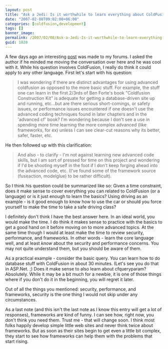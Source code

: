 ```yaml
---
layout: post
title: "Ask a Jedi: Is it worthwhile to learn everything about ColdFusion immediately?"
date: "2007-02-08T09:02:00+06:00"
categories: [coldfusion,development]
tags: []
banner_image: 
permalink: /2007/02/08/Ask-a-Jedi-Is-it-worthwhile-to-learn-everything-about-ColdFusion-immediately
guid: 1828
---
```


A few days ago an interesting <a href="http://ray.camdenfamily.com/forums/messages.cfm?threadid=7C79D8D0-F53C-E7BB-AF97A5AF4B929F86">post</a> was made to my forums. I asked the author if he minded me moving the conversation over here and he was cool with it. While his question involves ColdFusion, I really do think it could apply to any other language. First let's start with his question:

<blockquote>
I was wondering if there are distinct advantages for using advanced coldfusion as opposed to the more basic stuff. For example, the stuff one can learn in the first 2/3rds of Ben Forte's book "Coldfusion Construction Kit" is adequate for getting a database-driven site up and running, etc...but are there serious short-comings, or safety issues, or performance issues encountered if one doesn't use the advanced coding techniques found in later chapters and in the 'advanced cf' book? I'm wondering because I don't see a use in spending more time learning the more complex advanced (like frameworks, for ex) unless I can see clear-cut reasons why its better, safer, faster, etc.
</blockquote>
<!--more-->
He then followed up with this clarification:

<blockquote>
And also - to clarify - I'm not against learning new advanced code skills, but I am sort of pressed for time on this project and wondering if I'd be shooting myself in the foot if I don't keep forging ahead into the advanced code, etc. (I've found some of the framework source (fuseaction, modelglue) to be rather difficult).
</blockquote>

So I think his question could be summarized like so: Given a time constraint, does it make sense to cover everything you can related to ColdFusion (or a language) or is it just enough to learn the basics? Using driving as an example - is it good enough to know how to use the car or should you force yourself to make the time to take a safe driving class?

I definitely don't think I have the best answer here. In an ideal world, you would make the time. I do think it makes sense to practice with the basics to get a good hand on it before moving on to more advanced topics. At the same time though I would at least make the time to review security, performance, and frameworks. In other words - learn the core language well, and at least <i>know</i> about the security and performance concerns. You may not quite understand them, but you should be aware of them.

As a practical example - consider the basic query. You can learn how to do database stuff with ColdFusion in about 30 minutes. (Let's see you do that in ASP.Net. ;) Does it make sense to also learn about cfqueryparam? Absolutely. While it may be a bit much for a newbie, it is one of those things where if you don't do it in the beginning, you will regret it later.

Out of all the things you mentioned: security, performance, and frameworks, security is the one thing I would not skip under any circumstances. 

As a last note (and this isn't the last note as I know this entry will get a lot of responses), frameworks are kind of funny. I can see how, right now, you don't think you need them. Trust me - that will change soon. I think most folks happily develop simple little web sites and never think twice about frameworks. But as soon as their sites begin to get even a little bit complex, they start to see how frameworks can help them with the problems that start rising.
